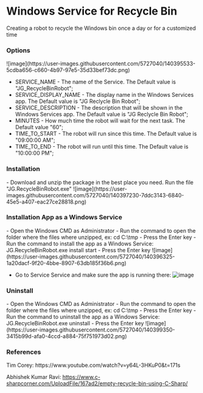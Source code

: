 # Windows Service for Recycle Bin
Creating a robot to recycle the Windows bin once a day or for a customized time

<h3>Options</h3>
![image](https://user-images.githubusercontent.com/5727040/140395533-5cdba656-c660-4b97-97e5-35d33bef73dc.png)

- SERVICE_NAME - The name of the Service. The Default value is "JG_RecycleBinRobot";
- SERVICE_DISPLAY_NAME - The display name in the Windows Services app. The Default value is "JG Reclycle Bin Robot";
- SERVICE_DESCRIPTION - The description that will be shown in the Windows Services app. The Default value is "JG Reclycle Bin Robot";
- MINUTES - How much time the robot will wait for the next task. The Default value "60";
- TIME_TO_START - The robot will run since this time. The Default value is "09:00:00 AM";
- TIME_TO_END - The robot will run until this time. The Default value is "10:00:00 PM";


<h3>Installation</h3>
- Download and unzip the package in the best place you need. Run the file "JG.RecycleBinRobot.exe"
![image](https://user-images.githubusercontent.com/5727040/140397230-7ddc3143-6840-45e5-a407-eac27ce28818.png)


<h3>Installation App as a Windows Service</h3>
- Open the Windows CMD as Administrator
- Run the command to open the folder where the files where unzipped, ex: cd C:\tmp 
- Press the Enter key
- Run the command to install the app as a Windows Service: JG.RecycleBinRobot.exe install start
- Press the Enter key
![image](https://user-images.githubusercontent.com/5727040/140396325-1a20dacf-9f20-4bbe-8907-63db185f36b6.png)

- Go to Service Service and make sure the app is running there:
![image](https://user-images.githubusercontent.com/5727040/140398716-7d61b74f-3f09-45ea-b9aa-7265fafa38c8.png)


<h3>Uninstall</h3>
- Open the Windows CMD as Administrator
- Run the command to open the folder where the files where unzipped, ex: cd C:\tmp 
- Press the Enter key
- Run the command to uninstall the app as a Windows Service: JG.RecycleBinRobot.exe uninstall
- Press the Enter key
![image](https://user-images.githubusercontent.com/5727040/140399350-3415b99d-afa0-4ccd-a884-75f751973d02.png)


<h3>References</h3>
Tim Corey: https://www.youtube.com/watch?v=y64L-3HKuP0&t=171s

Abhishek Kumar Ravi: https://www.c-sharpcorner.com/UploadFile/167ad2/empty-recycle-bin-using-C-Sharp/
